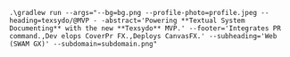 `.\gradlew run --args="--bg=bg.png --profile-photo=profile.jpeg --heading=texsydo/@MVP -
-abstract='Powering **Textual System Documenting** with the new **Texsydo** MVP.' --footer='Integrates PR command.,Dev
elops CoverPr FX.,Deploys CanvasFX.' --subheading='Web (SWAM GX)' --subdomain=subdomain.png"
`